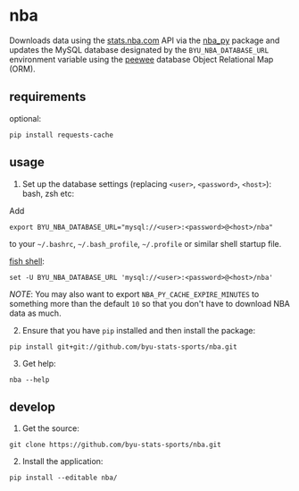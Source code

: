 # nba

Downloads data using the [stats.nba.com](http://stats.nba.com) API via the [nba_py](https://github.com/seemethere/nba_py) package and updates the MySQL database designated by the `BYU_NBA_DATABASE_URL` environment variable using the [peewee](http://docs.peewee-orm.com/en/latest/) database Object Relational Map (ORM). 

## requirements 

optional: 
```
pip install requests-cache
```

## usage

1. Set up the database settings (replacing `<user>`, `<password>`, `<host>`):
  bash, zsh etc: 

  Add 
  ```
  export BYU_NBA_DATABASE_URL="mysql://<user>:<password>@<host>/nba"
  ``` 
  to your `~/.bashrc`, `~/.bash_profile`, `~/.profile` or similar shell startup file.

  [fish shell](https://fishshell.com):
  
  ```
  set -U BYU_NBA_DATABASE_URL 'mysql://<user>:<password>@<host>/nba'
  ```
  
  _NOTE_: You may also want to export `NBA_PY_CACHE_EXPIRE_MINUTES` to something more than the default `10` so that you don't have to download NBA data as much. 
  
2. Ensure that you have `pip` installed and then install the package:
  
  ```
  pip install git+git://github.com/byu-stats-sports/nba.git
  ```

3. Get help:
  
  ```
  nba --help
  ```

## develop

1. Get the source:
  
  ```
  git clone https://github.com/byu-stats-sports/nba.git
  ```
  
2. Install the application: 
  
  ```
  pip install --editable nba/
  ```
